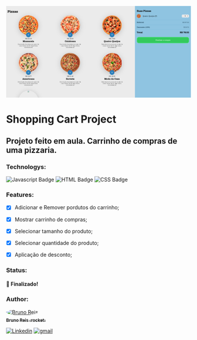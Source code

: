 <img src="./screenshots/banner-readme.png" alt="Banner">

# Shopping Cart Project

## Projeto feito em aula. Carrinho de compras de uma pizzaria.

### Technologys:
<img src="https://img.shields.io/badge/JavaScript-F7DF1E?style=for-the-badge&logo=javascript&logoColor=black" alt="Javascript Badge" /> <img src="https://img.shields.io/badge/HTML5-E34F26?style=for-the-badge&logo=html5&logoColor=white" alt="HTML Badge" /> <img src="https://img.shields.io/badge/CSS3-1572B6?style=for-the-badge&logo=css3&logoColor=white" alt="CSS Badge" />

### Features:
- [x] Adicionar e Remover pordutos do carrinho;
- [x] Mostrar carrinho de compras;
- [x] Selecionar tamanho do produto;
- [x] Selecionar quantidade do produto;
- [x] Aplicação de desconto;


### Status: 
#### :rocket: Finalizado!

### Author:
<div>
 <a href="https://www.linkedin.com/in/bruno-reis-9a937b189/">
  <img src="https://avatars2.githubusercontent.com/u/52367484?s=460&u=5a917d71b664f841735989d9bff4f2482a3d2ab6&v=4" width="100px;" alt="Bruno Reis" style="border-radius: 50%;" />
  <br />
  <sub><b>Bruno Reis :rocket:</b></sub>
 </a>
</div>

<a href="https://www.linkedin.com/in/bruno-reis-9a937b189/"><img src="https://img.shields.io/badge/LinkedIn-0077B5?style=for-the-badge&logo=linkedin&logoColor=white" alt="Linkedin" /></a>
<a href="mailto:b.macedoreis@gmail.com"><img src="https://img.shields.io/badge/Gmail-D14836?style=for-the-badge&logo=gmail&logoColor=white" alt="gmail" /></a>
